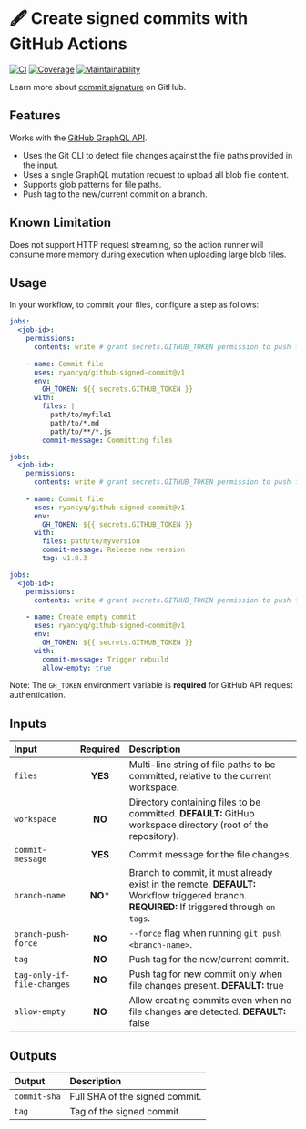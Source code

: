 # :fountain_pen: Create **signed** commits with GitHub Actions

[![CI][ci_badge]][ci_workflows]
[![Coverage][coverage_badge]][coverage]
[![Maintainability][maintainability_badge]][maintainability]

Learn more about [commit signature](https://docs.github.com/en/authentication/managing-commit-signature-verification/about-commit-signature-verification) on GitHub.

## Features

Works with the [GitHub GraphQL API](https://docs.github.com/en/graphql).

- Uses the Git CLI to detect file changes against the file paths provided in the input.
- Uses a single GraphQL mutation request to upload all blob file content.
- Supports glob patterns for file paths.
- Push tag to the new/current commit on a branch.

## Known Limitation
Does not support HTTP request streaming, so the action runner will consume more memory during execution when uploading large blob files.

## Usage
In your workflow, to commit your files, configure a step as follows:

```yaml
jobs:
  <job-id>:
    permissions:
      contents: write # grant secrets.GITHUB_TOKEN permission to push file changes
  
    - name: Commit file
      uses: ryancyq/github-signed-commit@v1
      env:
        GH_TOKEN: ${{ secrets.GITHUB_TOKEN }}
      with:
        files: |
          path/to/myfile1
          path/to/*.md
          path/to/**/*.js
        commit-message: Committing files
```

```yaml
jobs:
  <job-id>:
    permissions:
      contents: write # grant secrets.GITHUB_TOKEN permission to push file changes
  
    - name: Commit file
      uses: ryancyq/github-signed-commit@v1
      env:
        GH_TOKEN: ${{ secrets.GITHUB_TOKEN }}
      with:
        files: path/to/myversion
        commit-message: Release new version
        tag: v1.0.3
```

```yaml
jobs:
  <job-id>:
    permissions:
      contents: write # grant secrets.GITHUB_TOKEN permission to push file changes
  
    - name: Create empty commit
      uses: ryancyq/github-signed-commit@v1
      env:
        GH_TOKEN: ${{ secrets.GITHUB_TOKEN }}
      with:
        commit-message: Trigger rebuild
        allow-empty: true
```

Note: The `GH_TOKEN` environment variable is **required** for GitHub API request authentication.

## Inputs
| Input | Required | Description |
| :--- | :---: | :---  |
| `files` | **YES** | Multi-line string of file paths to be committed, relative to the current workspace.|
| `workspace` | **NO** | Directory containing files to be committed. **DEFAULT:** GitHub workspace directory (root of the repository). |
| `commit-message` | **YES** | Commit message for the file changes. |
| `branch-name` | **NO*** | Branch to commit, it must already exist in the remote. **DEFAULT:** Workflow triggered branch. **REQUIRED:** If triggered through `on tags`.|
| `branch-push-force` | **NO** | `--force` flag when running `git push <branch-name>`. |
| `tag` | **NO** | Push tag for the new/current commit. |
| `tag-only-if-file-changes` | **NO** | Push tag for new commit only when file changes present. **DEFAULT:** true |
| `allow-empty` | **NO** | Allow creating commits even when no file changes are detected. **DEFAULT:** false |

## Outputs
| Output | Description |
| :--- | :--- |
| `commit-sha` | Full SHA of the signed commit. |
| `tag` | Tag of the signed commit. |

[ci_badge]: https://github.com/ryancyq/github-signed-commit/actions/workflows/ci.yml/badge.svg
[ci_workflows]: https://github.com/ryancyq/github-signed-commit/actions/workflows/ci.yml
[coverage_badge]: https://codecov.io/gh/ryancyq/github-signed-commit/graph/badge.svg?token=KZTD2F2MN2
[coverage]: https://codecov.io/gh/ryancyq/github-signed-commit
[maintainability_badge]: https://api.codeclimate.com/v1/badges/0de9dbec270ca85719c6/maintainability
[maintainability]: https://codeclimate.com/github/ryancyq/github-signed-commit/maintainability
